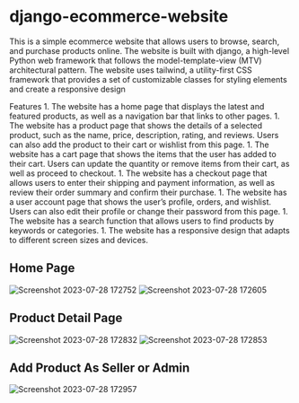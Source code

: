 # django-ecommerce-website
This is a simple ecommerce website that allows users to browse, search, and purchase products online. The website is built with django, a high-level Python web framework that follows the model-template-view (MTV) architectural pattern. The website uses tailwind, a utility-first CSS framework that provides a set of customizable classes for styling elements and create a responsive design

Features
    1. The website has a home page that displays the latest and featured products, as well as a navigation bar that links to other pages.
    1. The website has a product page that shows the details of a selected product, such as the name, price, description, rating, and reviews. Users can also add the product to their cart or wishlist from this page.
    1. The website has a cart page that shows the items that the user has added to their cart. Users can update the quantity or remove items from their cart, as well as proceed to checkout.
    1. The website has a checkout page that allows users to enter their shipping and payment information, as well as review their order summary and confirm their purchase.
    1. The website has a user account page that shows the user’s profile, orders, and wishlist. Users can also edit their profile or change their password from this page.
    1. The website has a search function that allows users to find products by keywords or categories.
    1. The website has a responsive design that adapts to different screen sizes and devices.

## Home Page
![Screenshot 2023-07-28 172752](https://github.com/Kaustubh05334/django-ecommerce-website/assets/78357870/21409556-18bd-4db9-9857-50bc2550b10b)
![Screenshot 2023-07-28 172605](https://github.com/Kaustubh05334/django-ecommerce-website/assets/78357870/4a161bfe-33e9-4147-ab89-6c849d96e9b2)



## Product Detail Page
![Screenshot 2023-07-28 172832](https://github.com/Kaustubh05334/django-ecommerce-website/assets/78357870/1c7e0fb2-849c-4b77-90ae-122458d6da5d)
![Screenshot 2023-07-28 172853](https://github.com/Kaustubh05334/django-ecommerce-website/assets/78357870/c352b776-8066-4961-ac6a-68c417b4e2b5)

## Add Product As Seller or Admin

![Screenshot 2023-07-28 172957](https://github.com/Kaustubh05334/django-ecommerce-website/assets/78357870/86c26946-6506-40bf-a0c4-10b0de3ab512)
